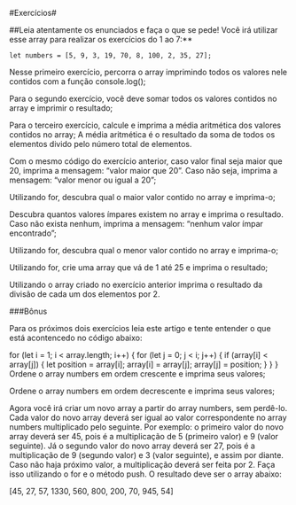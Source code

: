 #Exercícios#

##Leia atentamente os enunciados e faça o que se pede! Você irá utilizar esse array para realizar os exercícios do 1 ao 7:**

	let numbers = [5, 9, 3, 19, 70, 8, 100, 2, 35, 27];
Nesse primeiro exercício, percorra o array imprimindo todos os
valores nele contidos com a função console.log();

Para o segundo exercício, você deve somar todos os valores contidos no array e imprimir o resultado;

Para o terceiro exercício, calcule e imprima a média aritmética dos valores contidos no array; A média aritmética é o resultado da soma de todos os elementos divido pelo número total de elementos.

Com o mesmo código do exercício anterior, caso valor final seja maior que 20, imprima a mensagem: “valor maior que 20”. Caso não seja, imprima a mensagem: “valor menor ou igual a 20”;

Utilizando for, descubra qual o maior valor contido no array e imprima-o;

Descubra quantos valores ímpares existem no array e imprima o resultado. Caso não exista nenhum, imprima a mensagem: “nenhum valor ímpar encontrado”;

Utilizando for, descubra qual o menor valor contido no array e imprima-o;

Utilizando for, crie uma array que vá de 1 até 25 e imprima o resultado;

Utilizando o array criado no exercício anterior imprima o resultado da divisão de cada um dos elementos por 2.

###Bônus

Para os próximos dois exercícios leia este artigo e tente entender o que está acontencedo no código abaixo:

for (let i = 1; i < array.length; i++) {
  for (let j = 0; j < i; j++) {
    if (array[i] < array[j]) {
      let position = array[i];
      array[i] = array[j];
      array[j] = position;
    }
  }
}
Ordene o array numbers em ordem crescente e imprima seus valores;

Ordene o array numbers em ordem decrescente e imprima seus valores;

Agora você irá criar um novo array a partir do array numbers, sem perdê-lo. Cada valor do novo array deverá ser igual ao valor correspondente no array numbers multiplicado pelo seguinte. Por exemplo: o primeiro valor do novo array deverá ser 45, pois é a multiplicação de 5 (primeiro valor) e 9 (valor seguinte). Já o segundo valor do novo array deverá ser 27, pois é a multiplicação de 9 (segundo valor) e 3 (valor seguinte), e assim por diante. Caso não haja próximo valor, a multiplicação deverá ser feita por 2. Faça isso utilizando o for e o método push. O resultado deve ser o array abaixo:

[45, 27, 57, 1330, 560, 800, 200, 70, 945, 54]
